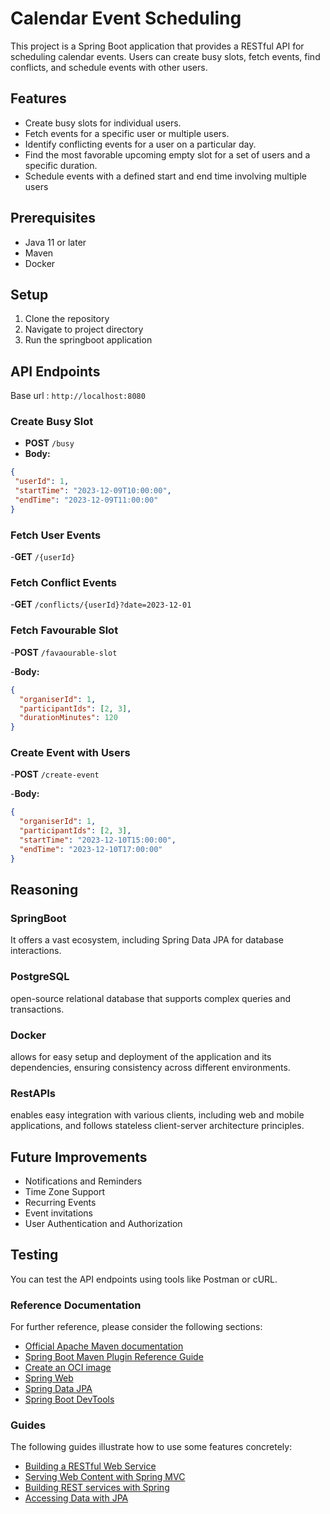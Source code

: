 # Calendar Event Scheduling
This project is a Spring Boot application that provides a RESTful API for scheduling calendar events. Users can create busy slots, fetch events, find conflicts, and schedule events with other users.

## Features
- Create busy slots for individual users.
- Fetch events for a specific user or multiple users.
- Identify conflicting events for a user on a particular day.
- Find the most favorable upcoming empty slot for a set of users and a specific duration.
- Schedule events with a defined start and end time involving multiple users

## Prerequisites
- Java 11 or later
- Maven
- Docker

## Setup
1. Clone the repository
2. Navigate to project directory
3. Run the springboot application

## API Endpoints
Base url : `http://localhost:8080`
### Create Busy Slot

- **POST** `/busy`
- **Body:**
```json
{
 "userId": 1,
 "startTime": "2023-12-09T10:00:00",
 "endTime": "2023-12-09T11:00:00"
}
```

### Fetch User Events
-**GET** `/{userId}`

###  Fetch Conflict Events
-**GET** `/conflicts/{userId}?date=2023-12-01`

### Fetch Favourable Slot
-**POST** `/favaourable-slot`

-**Body:**
```json
{
  "organiserId": 1,
  "participantIds": [2, 3],
  "durationMinutes": 120
}
```
### Create Event with Users
-**POST** `/create-event`

-**Body:** 
```json
{
  "organiserId": 1,
  "participantIds": [2, 3],
  "startTime": "2023-12-10T15:00:00",
  "endTime": "2023-12-10T17:00:00"
}
```
## Reasoning

### SpringBoot 
It offers a vast ecosystem, including Spring Data JPA for database interactions.

### PostgreSQL
open-source relational database that supports complex queries and transactions.

### Docker
allows for easy setup and deployment of the application and its dependencies, ensuring consistency across different environments.

### RestAPIs
enables easy integration with various clients, including web and mobile applications, and follows stateless client-server architecture principles.

## Future  Improvements

* Notifications and Reminders
* Time Zone Support
* Recurring Events
* Event invitations
* User Authentication and Authorization
## Testing
You can test the API endpoints using tools like Postman or cURL.
### Reference Documentation
For further reference, please consider the following sections:

* [Official Apache Maven documentation](https://maven.apache.org/guides/index.html)
* [Spring Boot Maven Plugin Reference Guide](https://docs.spring.io/spring-boot/docs/3.2.0/maven-plugin/reference/html/)
* [Create an OCI image](https://docs.spring.io/spring-boot/docs/3.2.0/maven-plugin/reference/html/#build-image)
* [Spring Web](https://docs.spring.io/spring-boot/docs/3.2.0/reference/htmlsingle/index.html#web)
* [Spring Data JPA](https://docs.spring.io/spring-boot/docs/3.2.0/reference/htmlsingle/index.html#data.sql.jpa-and-spring-data)
* [Spring Boot DevTools](https://docs.spring.io/spring-boot/docs/3.2.0/reference/htmlsingle/index.html#using.devtools)

### Guides
The following guides illustrate how to use some features concretely:

* [Building a RESTful Web Service](https://spring.io/guides/gs/rest-service/)
* [Serving Web Content with Spring MVC](https://spring.io/guides/gs/serving-web-content/)
* [Building REST services with Spring](https://spring.io/guides/tutorials/rest/)
* [Accessing Data with JPA](https://spring.io/guides/gs/accessing-data-jpa/)

